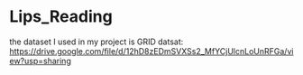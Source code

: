 # Lips_Reading
the dataset I used in my project is GRID datsat: https://drive.google.com/file/d/12hD8zEDmSVXSs2_MfYCjUlcnLoUnRFGa/view?usp=sharing
